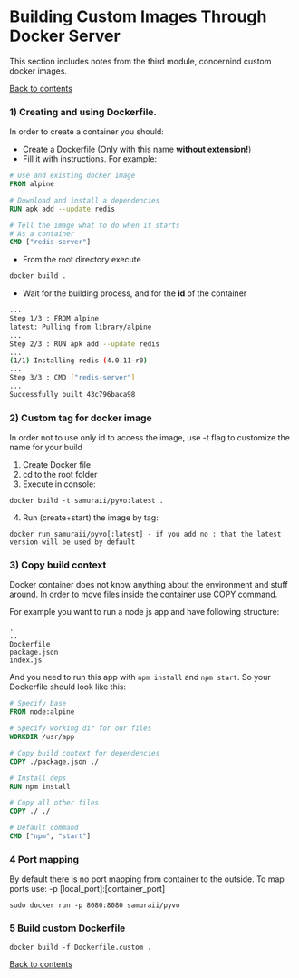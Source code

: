 # Building Custom Images Through Docker Server

This section includes notes from the third module, concernind custom docker images.

[Back to contents](/README.md)

### 1) Creating and using Dockerfile.

In order to create a container you should:
- Create a Dockerfile (Only with this name **without extension!**)
- Fill it with instructions. For example: 
```Dockerfile
# Use and existing docker image
FROM alpine

# Download and install a dependencies
RUN apk add --update redis

# Tell the image what to do when it starts
# As a container
CMD ["redis-server"]
```
- From the root directory execute
```bash
docker build .
```
- Wait for the building process, and for the **id** of the container
```bash
...
Step 1/3 : FROM alpine
latest: Pulling from library/alpine
...
Step 2/3 : RUN apk add --update redis
...
(1/1) Installing redis (4.0.11-r0)
...
Step 3/3 : CMD ["redis-server"]
...
Successfully built 43c796baca98
```

### 2) Custom tag for docker image

In order not to use only id to access the image, use -t flag to customize the name for your build

1) Create Docker file
2) cd to the root folder
3) Execute in console:
```
docker build -t samuraii/pyvo:latest .
```
4) Run (create+start) the image by tag:
```
docker run samuraii/pyvo[:latest] - if you add no : that the latest version will be used by default
```

### 3) Copy build context

Docker container does not know anything about the environment and stuff around. In order to move files inside the container use COPY command.

For example you want to run a node js app and have following structure:

```
.
..
Dockerfile
package.json
index.js
```

And you need to run this app with ```npm install``` and ```npm start```. So your Dockerfile should look like this:

```Dockerfile
# Specify base
FROM node:alpine

# Specify working dir for our files
WORKDIR /usr/app

# Copy build context for dependencies
COPY ./package.json ./

# Install deps
RUN npm install

# Copy all other files
COPY ./ ./

# Default command
CMD ["npm", "start"]
```

### 4 Port mapping

By default there is no port mapping from container to the outside. To map ports use: -p [local_port]:[container_port]
```
sudo docker run -p 8080:8080 samuraii/pyvo
```

### 5 Build custom Dockerfile

```
docker build -f Dockerfile.custom .
```

[Back to contents](/README.md)
